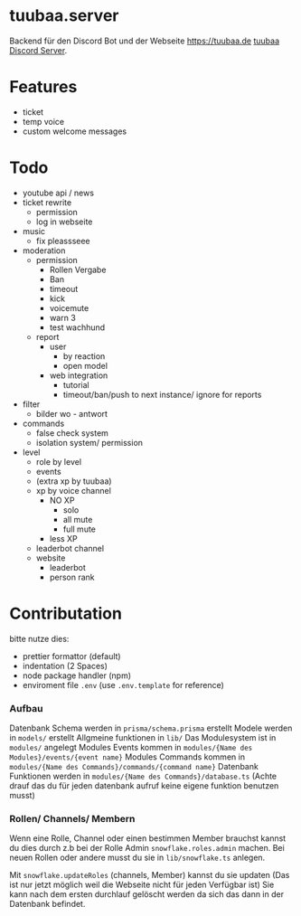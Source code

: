 # tuubaa.server
Backend für den Discord Bot und der Webseite https://tuubaa.de
[tuubaa Discord Server](https://discord.gg/tuubaa).

# Features
- ticket
- temp voice
- custom welcome messages



# Todo
- youtube api / news
- ticket rewrite
  - permission
  - log in webseite
- music 
  - fix pleassseee
- moderation 
  - permission
    - Rollen Vergabe
    - Ban
    - timeout
    - kick
    - voicemute
    - warn 3
    - test wachhund
  - report
      - user 
        - by reaction
        - open model 
    - web integration
      - tutorial
      - timeout/ban/push to next instance/ ignore for reports
- filter
  - bilder wo - antwort
- commands 
  - false check system
  - isolation system/ permission
- level 
  - role by level 
  - events
  - (extra xp by tuubaa)
  - xp by voice channel
    - NO XP
      - solo
      - all mute
      - full mute
    - less XP
  - leaderbot channel 
  - website
    - leaderbot
    - person rank


# Contributation

bitte nutze dies:

- prettier formattor (default)
- indentation (2 Spaces)
- node package handler (npm)
- enviroment file `.env` (use `.env.template` for reference)


### Aufbau

Datenbank Schema werden in `prisma/schema.prisma` erstellt
Modele werden in `models/` erstellt
Allgmeine funktionen in `lib/`
Das Modulesystem ist in `modules/` angelegt
Modules Events kommen in `modules/{Name des Modules}/events/{event name}`
Modules Commands kommen in `modules/{Name des Commands}/commands/{command name}`
Datenbank Funktionen werden in `modules/{Name des Commands}/database.ts` (Achte drauf das du für jeden datenbank aufruf keine eigene funktion benutzen musst)

### Rollen/ Channels/ Membern

Wenn eine Rolle, Channel oder einen bestimmen Member brauchst kannst du dies durch z.b bei der Rolle Admin `snowflake.roles.admin` machen.
Bei neuen Rollen oder andere musst du sie in `lib/snowflake.ts` anlegen.

Mit `snowflake.updateRoles` (channels, Member) kannst du sie updaten (Das ist nur jetzt möglich weil die Webseite nicht für jeden Verfügbar ist)
Sie kann nach dem ersten durchlauf gelöscht werden da sich das dann in der Datenbank befindet.
